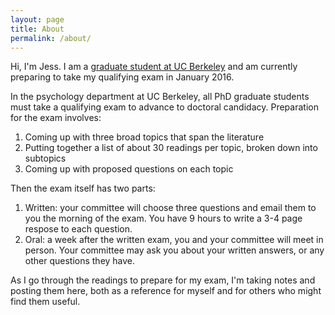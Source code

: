 ```yaml
---
layout: page
title: About
permalink: /about/
---
```


Hi, I'm Jess. I am a [graduate student at UC Berkeley](http://www.jesshamrick.com/) and am currently preparing to take my qualifying exam in January 2016.

In the psychology department at UC Berkeley, all PhD graduate students must take a qualifying exam to advance to doctoral candidacy. Preparation for the exam involves:

1. Coming up with three broad topics that span the literature
2. Putting together a list of about 30 readings per topic, broken down into subtopics
3. Coming up with proposed questions on each topic

Then the exam itself has two parts:

1. Written: your committee will choose three questions and email them to you the morning of the exam. You have 9 hours to write a 3-4 page respose to each question.
2. Oral: a week after the written exam, you and your committee will meet in person. Your committee may ask you about your written answers, or any other questions they have.

As I go through the readings to prepare for my exam, I'm taking notes and posting them here, both as a reference for myself and for others who might find them useful.
